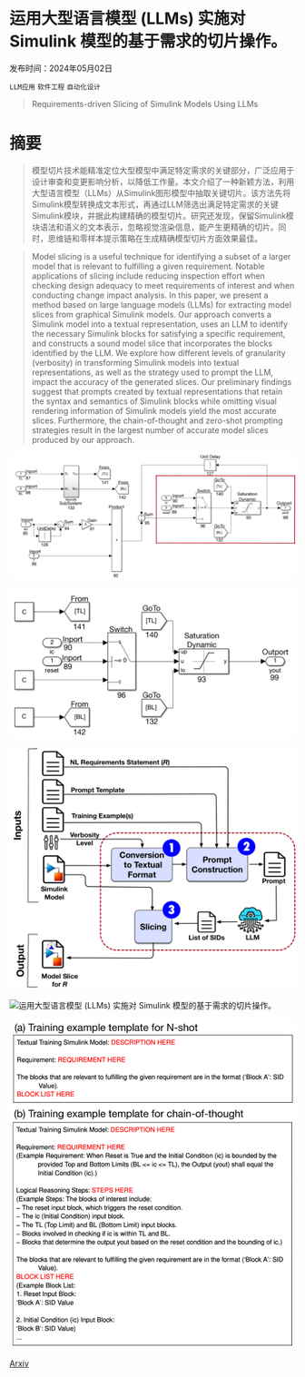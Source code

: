# 运用大型语言模型 (LLMs) 实施对 Simulink 模型的基于需求的切片操作。

发布时间：2024年05月02日

`LLM应用` `软件工程` `自动化设计`

> Requirements-driven Slicing of Simulink Models Using LLMs

# 摘要

> 模型切片技术能精准定位大型模型中满足特定需求的关键部分，广泛应用于设计审查和变更影响分析，以降低工作量。本文介绍了一种新颖方法，利用大型语言模型（LLMs）从Simulink图形模型中抽取关键切片。该方法先将Simulink模型转换成文本形式，再通过LLM筛选出满足特定需求的关键Simulink模块，并据此构建精确的模型切片。研究还发现，保留Simulink模块语法和语义的文本表示，忽略视觉渲染信息，能产生更精确的切片。同时，思维链和零样本提示策略在生成精确模型切片方面效果最佳。

> Model slicing is a useful technique for identifying a subset of a larger model that is relevant to fulfilling a given requirement. Notable applications of slicing include reducing inspection effort when checking design adequacy to meet requirements of interest and when conducting change impact analysis. In this paper, we present a method based on large language models (LLMs) for extracting model slices from graphical Simulink models. Our approach converts a Simulink model into a textual representation, uses an LLM to identify the necessary Simulink blocks for satisfying a specific requirement, and constructs a sound model slice that incorporates the blocks identified by the LLM. We explore how different levels of granularity (verbosity) in transforming Simulink models into textual representations, as well as the strategy used to prompt the LLM, impact the accuracy of the generated slices. Our preliminary findings suggest that prompts created by textual representations that retain the syntax and semantics of Simulink blocks while omitting visual rendering information of Simulink models yield the most accurate slices. Furthermore, the chain-of-thought and zero-shot prompting strategies result in the largest number of accurate model slices produced by our approach.

![运用大型语言模型 (LLMs) 实施对 Simulink 模型的基于需求的切片操作。](../../../paper_images/2405.01695/x1.png)

![运用大型语言模型 (LLMs) 实施对 Simulink 模型的基于需求的切片操作。](../../../paper_images/2405.01695/x2.png)

![运用大型语言模型 (LLMs) 实施对 Simulink 模型的基于需求的切片操作。](../../../paper_images/2405.01695/x3.png)

![运用大型语言模型 (LLMs) 实施对 Simulink 模型的基于需求的切片操作。](../../../paper_images/2405.01695/x4.png)

![运用大型语言模型 (LLMs) 实施对 Simulink 模型的基于需求的切片操作。](../../../paper_images/2405.01695/x5.png)

[Arxiv](https://arxiv.org/abs/2405.01695)